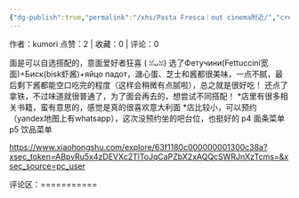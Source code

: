 ```yaml
---
{"dg-publish":true,"permalink":"/xhs/Pasta Fresca｜out cinema附近/","created":"2025-03-17T22:31:49.363+08:00","updated":"2025-03-17T22:31:49.364+08:00"}
---
```


作者：kumori
点赞：2   |   收藏：0   |   评论：0

面是可以自选搭配的，意面爱好者狂喜 ( ꈍᴗꈍ)
选了Фетучини(Fettuccini宽面)+Биск(bisk虾酱)+яйцо падот，溏心蛋、芝士和酱都很美味，一点不腻，最后剩下酱都能空口吃完的程度（这样会稍微有点腻啦），总之就是很好吃！
还点了拿铁，不过味道就很普通了，为了面会再去的，想尝试不同搭配！
*店里有很多相关书籍，蛮有意思的，感觉是真的很喜欢意大利面
*店比较小，可以预约（yandex地图上有whatsapp），这次没预约坐的吧台位，也挺好的
p4 面条菜单
p5 饮品菜单

https://www.xiaohongshu.com/explore/63f1180c000000001300c38a?xsec_token=ABpvRu5x4zDEVXc2TlToJqCaPZbX2xAQQcSWRJnXzTcms=&xsec_source=pc_user

评论区：===========

